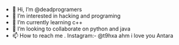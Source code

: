 - 👋 Hi, I’m @deadprogramers
- 👀 I’m interested in hacking and programing
- 🌱 I’m currently learning c++
- 💞️ I’m looking to collaborate on python and java
- 📫 How to reach me . Instagram:- @t9hxa
ahm i love you Antara 

<!---
deadprogramers/deadprogramers is a ✨ special ✨ repository because its `README.md` (this file) appears on your GitHub profile.
You can click the Preview link to take a look at your changes.
--->
